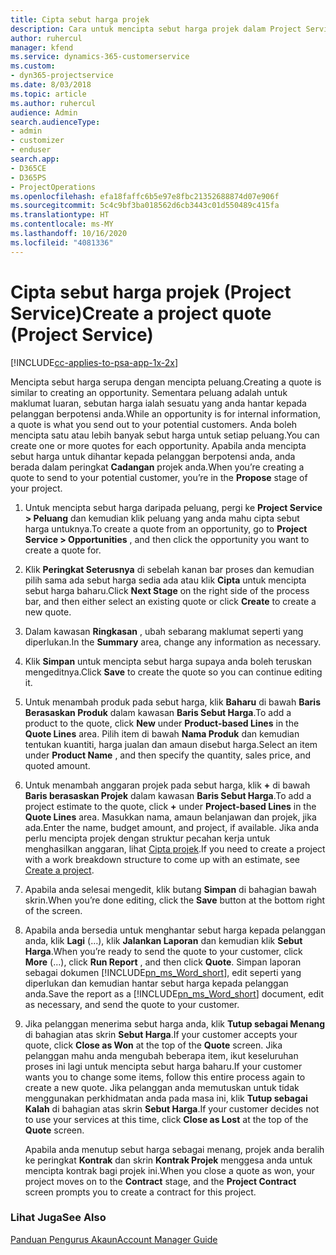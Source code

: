 ```yaml
---
title: Cipta sebut harga projek
description: Cara untuk mencipta sebut harga projek dalam Project Service
author: ruhercul
manager: kfend
ms.service: dynamics-365-customerservice
ms.custom:
- dyn365-projectservice
ms.date: 8/03/2018
ms.topic: article
ms.author: ruhercul
audience: Admin
search.audienceType:
- admin
- customizer
- enduser
search.app:
- D365CE
- D365PS
- ProjectOperations
ms.openlocfilehash: efa18faffc6b5e97e8fbc21352688874d07e906f
ms.sourcegitcommit: 5c4c9bf3ba018562d6cb3443c01d550489c415fa
ms.translationtype: HT
ms.contentlocale: ms-MY
ms.lasthandoff: 10/16/2020
ms.locfileid: "4081336"
---
```

# <a name="create-a-project-quote-project-service"></a><span data-ttu-id="744ba-103">Cipta sebut harga projek (Project Service)</span><span class="sxs-lookup"><span data-stu-id="744ba-103">Create a project quote (Project Service)</span></span>

[!INCLUDE[cc-applies-to-psa-app-1x-2x](../includes/cc-applies-to-psa-app-1x-2x.md)]

<span data-ttu-id="744ba-104">Mencipta sebut harga serupa dengan mencipta peluang.</span><span class="sxs-lookup"><span data-stu-id="744ba-104">Creating a quote is similar to creating an opportunity.</span></span> <span data-ttu-id="744ba-105">Sementara peluang adalah untuk maklumat luaran, sebutan harga ialah sesuatu yang anda hantar kepada pelanggan berpotensi anda.</span><span class="sxs-lookup"><span data-stu-id="744ba-105">While an opportunity is for internal information, a quote is what you send out to your potential customers.</span></span> <span data-ttu-id="744ba-106">Anda boleh mencipta satu atau lebih banyak sebut harga untuk setiap peluang.</span><span class="sxs-lookup"><span data-stu-id="744ba-106">You can create one or more quotes for each opportunity.</span></span> <span data-ttu-id="744ba-107">Apabila anda mencipta sebut harga untuk dihantar kepada pelanggan berpotensi anda, anda berada dalam peringkat **Cadangan** projek anda.</span><span class="sxs-lookup"><span data-stu-id="744ba-107">When you’re creating a quote to send to your potential customer, you’re in the **Propose** stage of your project.</span></span>  
  
1. <span data-ttu-id="744ba-108">Untuk mencipta sebut harga daripada peluang, pergi ke **Project Service > Peluang** dan kemudian klik peluang yang anda mahu cipta sebut harga untuknya.</span><span class="sxs-lookup"><span data-stu-id="744ba-108">To create a quote from an opportunity, go to **Project Service > Opportunities** , and then click the opportunity you want to create a quote for.</span></span>  
  
2. <span data-ttu-id="744ba-109">Klik **Peringkat Seterusnya** di sebelah kanan bar proses dan kemudian pilih sama ada sebut harga sedia ada atau klik **Cipta** untuk mencipta sebut harga baharu.</span><span class="sxs-lookup"><span data-stu-id="744ba-109">Click **Next Stage** on the right side of the process bar, and then either select an existing quote or click **Create** to create a new quote.</span></span>  
  
3. <span data-ttu-id="744ba-110">Dalam kawasan **Ringkasan** , ubah sebarang maklumat seperti yang diperlukan.</span><span class="sxs-lookup"><span data-stu-id="744ba-110">In the **Summary** area, change any information as necessary.</span></span>  
  
4. <span data-ttu-id="744ba-111">Klik **Simpan** untuk mencipta sebut harga supaya anda boleh teruskan mengeditnya.</span><span class="sxs-lookup"><span data-stu-id="744ba-111">Click **Save** to create the quote so you can continue editing it.</span></span>  
  
5. <span data-ttu-id="744ba-112">Untuk menambah produk pada sebut harga, klik **Baharu** di bawah **Baris Berasaskan Produk** dalam kawasan **Baris Sebut Harga**.</span><span class="sxs-lookup"><span data-stu-id="744ba-112">To add a product to the quote, click **New** under **Product-based Lines** in the **Quote Lines** area.</span></span> <span data-ttu-id="744ba-113">Pilih item di bawah **Nama Produk** dan kemudian tentukan kuantiti, harga jualan dan amaun disebut harga.</span><span class="sxs-lookup"><span data-stu-id="744ba-113">Select an item under **Product Name** , and then specify the quantity, sales price, and quoted amount.</span></span>  
  
6. <span data-ttu-id="744ba-114">Untuk menambah anggaran projek pada sebut harga, klik **+** di bawah **Baris berasaskan Projek** dalam kawasan **Baris Sebut Harga**.</span><span class="sxs-lookup"><span data-stu-id="744ba-114">To add a project estimate to the quote, click **+** under **Project-based Lines** in the **Quote Lines** area.</span></span> <span data-ttu-id="744ba-115">Masukkan nama, amaun belanjawan dan projek, jika ada.</span><span class="sxs-lookup"><span data-stu-id="744ba-115">Enter the name, budget amount, and project, if available.</span></span> <span data-ttu-id="744ba-116">Jika anda perlu mencipta projek dengan struktur pecahan kerja untuk menghasilkan anggaran, lihat [Cipta projek](../psa/create-project.md).</span><span class="sxs-lookup"><span data-stu-id="744ba-116">If you need to create a project with a work breakdown structure to come up with an estimate, see [Create a project](../psa/create-project.md).</span></span>  
  
7. <span data-ttu-id="744ba-117">Apabila anda selesai mengedit, klik butang **Simpan** di bahagian bawah skrin.</span><span class="sxs-lookup"><span data-stu-id="744ba-117">When you’re done editing, click the **Save** button at the bottom right of the screen.</span></span>  
  
8. <span data-ttu-id="744ba-118">Apabila anda bersedia untuk menghantar sebut harga kepada pelanggan anda, klik **Lagi** (…), klik **Jalankan Laporan** dan kemudian klik **Sebut Harga**.</span><span class="sxs-lookup"><span data-stu-id="744ba-118">When you’re ready to send the quote to your customer, click **More** (…), click **Run Report** , and then click **Quote**.</span></span> <span data-ttu-id="744ba-119">Simpan laporan sebagai dokumen [!INCLUDE[pn_ms_Word_short](../includes/pn-ms-word-short.md)], edit seperti yang diperlukan dan kemudian hantar sebut harga kepada pelanggan anda.</span><span class="sxs-lookup"><span data-stu-id="744ba-119">Save the report as a [!INCLUDE[pn_ms_Word_short](../includes/pn-ms-word-short.md)] document, edit as necessary, and send the quote to your customer.</span></span>  
  
9. <span data-ttu-id="744ba-120">Jika pelanggan menerima sebut harga anda, klik **Tutup sebagai Menang** di bahagian atas skrin **Sebut Harga**.</span><span class="sxs-lookup"><span data-stu-id="744ba-120">If your customer accepts your quote, click **Close as Won** at the top of the **Quote** screen.</span></span> <span data-ttu-id="744ba-121">Jika pelanggan mahu anda mengubah beberapa item, ikut keseluruhan proses ini lagi untuk mencipta sebut harga baharu.</span><span class="sxs-lookup"><span data-stu-id="744ba-121">If your customer wants you to change some items, follow this entire process again to create a new quote.</span></span> <span data-ttu-id="744ba-122">Jika pelanggan anda memutuskan untuk tidak menggunakan perkhidmatan anda pada masa ini, klik **Tutup sebagai Kalah** di bahagian atas skrin **Sebut Harga**.</span><span class="sxs-lookup"><span data-stu-id="744ba-122">If your customer decides not to use your services at this time, click **Close as Lost** at the top of the **Quote** screen.</span></span>  
  
   <span data-ttu-id="744ba-123">Apabila anda menutup sebut harga sebagai menang, projek anda beralih ke peringkat **Kontrak** dan skrin **Kontrak Projek** menggesa anda untuk mencipta kontrak bagi projek ini.</span><span class="sxs-lookup"><span data-stu-id="744ba-123">When you close a quote as won, your project moves on to the **Contract** stage, and the **Project Contract** screen prompts you to create a contract for this project.</span></span>  
  
### <a name="see-also"></a><span data-ttu-id="744ba-124">Lihat Juga</span><span class="sxs-lookup"><span data-stu-id="744ba-124">See Also</span></span>  
 [<span data-ttu-id="744ba-125">Panduan Pengurus Akaun</span><span class="sxs-lookup"><span data-stu-id="744ba-125">Account Manager Guide</span></span>](../psa/account-manager-guide.md)
